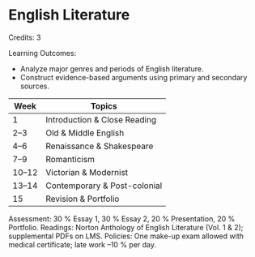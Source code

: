 # English Literature

Credits: 3

Learning Outcomes:
- Analyze major genres and periods of English literature.
- Construct evidence-based arguments using primary and secondary sources.

| Week  | Topics                       |
| ----- | ---------------------------- |
| 1     | Introduction & Close Reading |
| 2–3   | Old & Middle English         |
| 4–6   | Renaissance & Shakespeare    |
| 7–9   | Romanticism                  |
| 10–12 | Victorian & Modernist        |
| 13–14 | Contemporary & Post-colonial |
| 15    | Revision & Portfolio         |


Assessment: 30 % Essay 1, 30 % Essay 2, 20 % Presentation, 20 % Portfolio.
Readings: Norton Anthology of English Literature (Vol. 1 & 2); supplemental PDFs on LMS.
Policies: One make-up exam allowed with medical certificate; late work –10 % per day.